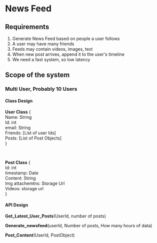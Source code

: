 <h1>News Feed</h1>
    <h2>Requirements</h2>
        <ol>
            <li>Generate News Feed based on people a user follows</li>
            <li>A user may have many friends</li>
            <li>Feeds may contain videos, images, text</li>
            <li>When new post arrives, append it to the user's timeline</li>
            <li>We need a fast system, so low latency</li>
        </ol>
    <h2>Scope of the system</h2>
    <h3>Multi User, Probably 10 Users</h3>
    <h4>Class Design</h4>
        <p>
        <b>User Class</b> { <br/>
        Name: String <br/>
        Id: int <br/>
        email: String <br/>
        Friends: [List of user Ids] <br/>
        Posts: [List of Post Objects] <br/>
        }
        </p>
        <br/>
        <p>
        <b>Post Class</b> { <br/>
        Id: int <br/>
        timestamp: Date <br/>
        Content: String <br/>
        Img attachemtns: Storage Url <br/>
        Videos: storage url <br/>
        }
        </p>
    <h4>API Design</h4>
        <p>
        <b>Get_Latest_User_Posts</b>(UserId, number of posts)
        </p>
        <p>
        <b>Generate_newsfeed</b>(userId, Number of posts, How many hours of data)
        </p>
        <p>
        <b>Post_Content</b>(UserId, PostObject)
        </p>
    
    
    
    